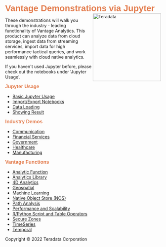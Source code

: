 <b style = 'font-size:28px;font-family:Arial;color:#E37C4D'>Vantage Demonstrations via Jupyter</b><img id=Teradata-logo src="https://www.teradata.com/Teradata/Images/Rebrand/Teradata_logo-two_color.png" alt="Teradata" width="220" align="right" />
 
These demonstrations will walk you through the industry - leading functionality of 
Vantage Analytics. This product can analyze data from cloud storage, ingest data from streaming services,
import data for high performance tactical queries, and work seamlessly with cloud native analytics.

If you haven't used Jupyter before, please check out the notebooks under 'Jupyter Usage'.

<b style = 'font-size:16px;font-family:Arial;color:#E37C4D'>Jupyter Usage</b>
* [Basic Jupyter Usage](Menus/Basic_Jupyter_Usage.md)
* [Import/Export Notebooks](Menus/Import/Export_Notebooks.md)
* [Data Loading](Menus/Data_Loading.md)
* [Showing Result](Menus/Showing_Result.md)

<b style = 'font-size:16px;font-family:Arial;color:#E37C4D'>Industry Demos</b>
* [Communication](Menus/Communication.md)
* [Financial Services](Menus/Financial_Services.md)
* [Government](Menus/Government.md)
* [Healthcare](Menus/Healthcare.md)
* [Manufacturing](Menus/Manufacturing.md)

<b style = 'font-size:16px;font-family:Arial;color:#E37C4D'>Vantage Functions</b>
* [Analytic Function](Menus/Analytic_Function.md)
* [Analytics Library](Menus/Analytics_Library.md)
* [4D Analytics](Menus/4D_Analytics.md)
* [Geospatial](Menus/Geospatial.md)
* [Machine Learning](Menus/Machine_Learning.md)
* [Native Object Store (NOS)](Menus/Native_Object_Store_(NOS).md)
* [Path Analysis](Menus/Path_Analysis.md)
* [Performance and Scalability](Menus/Performance_and_Scalability.md)
* [R/Python Script and Table Operators](Menus/R/Python_Script_and_Table_Operators.md)
* [Secure Zones](Menus/Secure_Zones.md)
* [TimeSeries](Menus/TimeSeries.md)
* [Temporal](Menus/Temporal.md)
 
Copyright © 2022 Teradata Corporation
